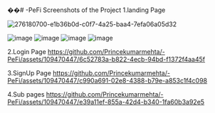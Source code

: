 ��#   - P e F i 
 Screenshots of the Project
1.landing Page

![276180700-e1b36b0d-c0f7-4a25-baa4-7efa06a05d32](https://github.com/Princekumarmehta/-PeFi/assets/109470447/adcb870a-ed4c-4de4-8fef-63921de0d324)

![image](https://github.com/Princekumarmehta/-PeFi/assets/109470447/f8f483b2-acc6-43bd-b262-85354b7dd077)
![image](https://github.com/Princekumarmehta/-PeFi/assets/109470447/b6c805b7-3291-4a59-b672-f1991160db92)
![image](https://github.com/Princekumarmehta/-PeFi/assets/109470447/67880a47-b993-410b-8273-ca757353537b)
![image](https://github.com/Princekumarmehta/-PeFi/assets/109470447/67c4395e-d990-41d3-b6d9-83271c115119)

2.Login Page
https://github.com/Princekumarmehta/-PeFi/assets/109470447/6c52783a-b822-4ecb-94bd-f1372f4aa45f

3.SignUp Page
https://github.com/Princekumarmehta/-PeFi/assets/109470447/c990a691-02e8-4388-b79e-a853c1f4c098

4.Sub pages
https://github.com/Princekumarmehta/-PeFi/assets/109470447/e39a11ef-855a-42d4-b340-1fa60b3a92e5


 

